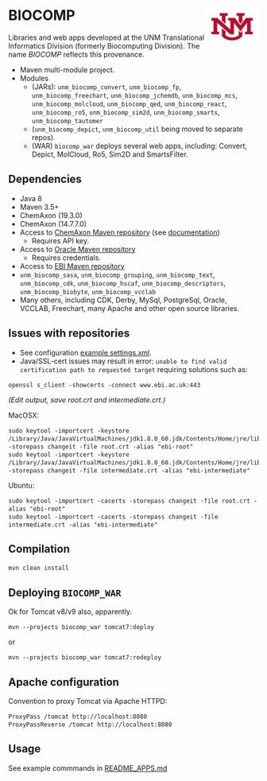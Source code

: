 # BIOCOMP <img align="right" src="/doc/images/unm_new.png" height="80">

Libraries and web apps developed at the UNM Translational Informatics Division
(formerly Biocomputing Division). The name _BIOCOMP_ reflects this provenance.

* Maven multi-module project.
* Modules
  * (JARs): `unm_biocomp_convert`, `unm_biocomp_fp`, `unm_biocomp_freechart`,
`unm_biocomp_jchemdb`, `unm_biocomp_mcs`, `unm_biocomp_molcloud`,
`unm_biocomp_qed`, `unm_biocomp_react`, `unm_biocomp_ro5`, `unm_biocomp_sim2d`,
`unm_biocomp_smarts`, `unm_biocomp_tautomer`
  * (`unm_biocomp_depict`, `unm_biocomp_util` being moved to separate repos).
  * (WAR) `biocomp_war` deploys several web apps, including: Convert, Depict, MolCloud,
Ro5, Sim2D and SmartsFilter.

## Dependencies

* Java 8
* Maven 3.5+
* ChemAxon (19.3.0)
* ChemAxon (14.7.7.0)
* Access to [ChemAxon Maven repository](https://hub.chemaxon.com)
(see [documentation](https://docs.chemaxon.com/display/docs/Public+Repository))
  * Requires API key.
* Access to [Oracle Maven repository](https://https://maven.oracle.com)
  * Requires credentials.
* Access to [EBI Maven repository](http://www.ebi.ac.uk/intact/maven/nexus/content/repositories/ebi-repo/)
* `unm_biocomp_sasa`, `unm_biocomp_grouping`, `unm_biocomp_text`,
`unm_biocomp_cdk`, `unm_biocomp_hscaf`, `unm_biocomp_descriptors`,
`unm_biocomp_biobyte`, `unm_biocomp_vcclab`
* Many others, including CDK, Derby, MySql, PostgreSql, Oracle, VCCLAB, Freechart,
many Apache and other open source libraries.

## Issues with repositories

* See configuration [example settings.xml](doc/settings.xml).
* Java/SSL-cert issues may result in error: `unable to find valid
certification path to requested target` requiring solutions such as:

```
openssl s_client -showcerts -connect www.ebi.ac.uk:443
```
_(Edit output, save root.crt and intermediate.crt.)_

MacOSX:
```
sudo keytool -importcert -keystore /Library/Java/JavaVirtualMachines/jdk1.8.0_60.jdk/Contents/Home/jre/lib/security/cacerts -storepass changeit -file root.crt -alias "ebi-root"
sudo keytool -importcert -keystore /Library/Java/JavaVirtualMachines/jdk1.8.0_60.jdk/Contents/Home/jre/lib/security/cacerts -storepass changeit -file intermediate.crt -alias "ebi-intermediate"
```

Ubuntu:
```
sudo keytool -importcert -cacerts -storepass changeit -file root.crt -alias "ebi-root"
sudo keytool -importcert -cacerts -storepass changeit -file intermediate.crt -alias "ebi-intermediate"
```

## Compilation

```
mvn clean install
```

## Deploying `BIOCOMP_WAR`

Ok for Tomcat v8/v9 also, apparently.

```
mvn --projects biocomp_war tomcat7:deploy
```

or

```
mvn --projects biocomp_war tomcat7:redeploy
```

## Apache configuration

Convention to proxy Tomcat via Apache HTTPD:

```
ProxyPass /tomcat http://localhost:8080
ProxyPassReverse /tomcat http://localhost:8080
```

## Usage

See example commmands in [README_APPS.md](doc/README_APPS.md)
